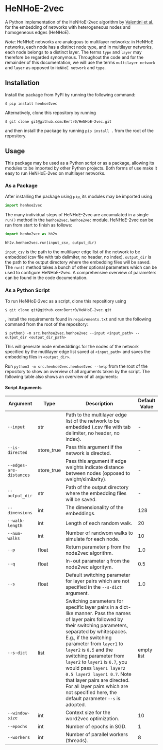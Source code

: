 # HeNHoE-2vec
A Python implementation of the HeNHoE-2vec algorithm by [Valentini et al.](https://arxiv.org/abs/2101.01425) for the embedding of networks with heterogeneous nodes and homogeneous edges (HeNHoE).

_Note_: HeNHoE networks are analogous to multilayer networks: in HeNHoE networks, each node has a distinct node type, and in multilayer networks, each node belongs to a distinct layer. The terms `type` and `layer` may therefore be regarded synonymous. Throughout the code and for the remainder of this documentation, we will use the terms `multilayer network` and `layer` as opposed to `HeNHoE network` and `type`.

## Installation
Install the package from PyPI by running the following command:
```
$ pip install henhoe2vec
```

Alternatively, clone this repository by running
```
$ git clone git@github.com:Bertr0/HeNHoE-2vec.git
```

and then install the package by running `pip install .` from the root of the repository.

## Usage
This package may be used as a Python script or as a package, allowing its modules to be imported by other Python projects. Both forms of use make it easy to run HeNHoE-2vec on multilayer networks.

### As a Package
After installing the package using `pip`, its modules may be imported using
```python
import henhoe2vec
```

The many individual steps of HeNHoE-2vec are accumulated in a single `run()` method in the `henhoe2vec.henhoe2vec` module. HeNHoE-2vec can be run from start to finish as follows:
```python
import henho2vec as hh2v

hh2v.henhoe2vec.run(input_csv, output_dir)
```

`input_csv` is the path to the multilayer edge list of the network to be embedded (csv file with tab delimiter, no header, no index). `output_dir` is the path to the output directory where the embedding files will be saved. The `run()` method takes a bunch of other optional parameters which can be used to configure HeNHoE-2vec. A comprehensive overview of parameters can be found in the code documentation.

### As a Python Script
To run HeNHoE-2vec as a script, clone this repositiory using
```
$ git clone git@github.com:Bertr0/HeNHoE-2vec.git
```
, install the requirements found in `requirements.txt` and run the following command from the root of the repository:
```
$ python3 -m src.henhoe2vec.henhoe2vec --input <input_path> --output_dir <output_dir_path>
```

This will generate node embedddings for the nodes of the network specified by the mutlilayer edge list saved at `<input_path>` and saves the embedding files in `<output_dir>`.

Run `python3 -m src.henhoe2vec.henhoe2vec --help` from the root of the repository to show an overview of all arguments taken by the script. The following table also shows an overview of all arguments:

#### Script Arguments
| Argument | Type | Description | Default Value |
| -------- | ---- | ----------- | ------------- |
| `--input` | str | Path to the multilayer edge list of the network to be embedded (.csv file with tab delimiter, no header, no index). | - |
| `--is-directed` | store_true | Pass this argument if the network is directed. | - |
| `--edges-are-distances` | store_true | Pass this argument if edge weights indicate distance between nodes (opposed to weight/similarity). | - |
| `--output_dir` | str | Path of the output directory where the embedding files will be saved. | - |
| `--dimensions` | int | The dimensionality of the embeddings. | 128 |
| `--walk-length` | int | Length of each random walk. | 20 |
| `--num-walks` | int | Number of randwom walks to simulate for each node. | 10 |
| `--p` | float | Return parameter `p` from the node2vec algorithm. | 1.0 |
| `--q` | float | In-out parameter `q` from the node2vec algoritym. | 0.5 |
| `--s` | float | Default switching parameter for layer pairs which are not specified in the `--s-dict` argument. | 1.0 |
| `--s-dict` | list | Switching parameters for specific layer pairs in a dict-like manner. Pass the names of layer pairs followed by their switching parameters, separated by whitespaces. E.g., if the switching parameter from `layer1` to `layer2` is `0.5` and the switching parameter from `layer2` to `layer1` is `0.7`, you would pass `layer1 layer2 0.5 layer2 layer1 0.7`. Note that layer pairs are directed. For all layer pairs which are not specified here, the default parameter `--s` is adopted. | empty list |
| `--window-size` | int | Context size for the word2vec optimization. | 10 |
| `--epochs` | int | Number of epochs in SGD. | 1 |
| `--workers` | int | Number of parallel workers (threads). | 8 |
